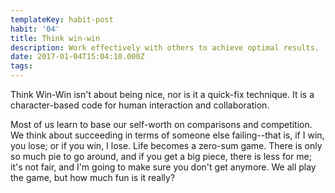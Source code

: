 ```yaml
---
templateKey: habit-post
habit: '04'
title: Think win-win
description: Work effectively with others to achieve optimal results.
date: 2017-01-04T15:04:10.000Z
tags:
---
```


Think Win-Win isn't about being nice, nor is it a quick-fix technique. It is a character-based code for human interaction and collaboration. 

Most of us learn to base our self-worth on comparisons and competition. We think about succeeding in terms of someone else failing--that is, if I win, you lose; or if you win, I lose. Life becomes a zero-sum game. There is only so much pie to go around, and if you get a big piece, there is less for me; it's not fair, and I'm going to make sure you don't get anymore. We all play the game, but how much fun is it really? 